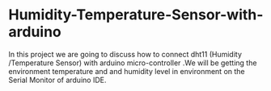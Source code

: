 # Humidity-Temperature-Sensor-with-arduino
In this project we are going to discuss how to connect dht11 (Humidity /Temperature Sensor) with arduino micro-controller .We will be getting the environment temperature and and humidity level in environment on the Serial Monitor of arduino IDE.

